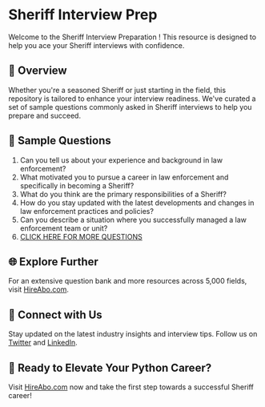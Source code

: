 # Sheriff Interview Prep

Welcome to the Sheriff Interview Preparation ! This resource is designed to help you ace your Sheriff interviews with confidence.

## 🚀 Overview

Whether you're a seasoned Sheriff or just starting in the field, this repository is tailored to enhance your interview readiness. We've curated a set of sample questions commonly asked in Sheriff interviews to help you prepare and succeed.

## 📝 Sample Questions

1. Can you tell us about your experience and background in law enforcement?
2. What motivated you to pursue a career in law enforcement and specifically in becoming a Sheriff?
3. What do you think are the primary responsibilities of a Sheriff?
4. How do you stay updated with the latest developments and changes in law enforcement practices and policies?
5. Can you describe a situation where you successfully managed a law enforcement team or unit?
6. [CLICK HERE FOR MORE QUESTIONS](https://hireabo.com/job/9_3_4/Sheriff)

## 🌐 Explore Further

For an extensive question bank and more resources across 5,000 fields, visit [HireAbo.com](https://www.hireabo.com).

## 📱 Connect with Us

Stay updated on the latest industry insights and interview tips. Follow us on [Twitter](https://twitter.com/hireabo) and [LinkedIn](https://www.linkedin.com/in/hire-abo-3609972a8/).

## 🚀 Ready to Elevate Your Python Career?

Visit [HireAbo.com](https://www.hireabo.com) now and take the first step towards a successful Sheriff career!